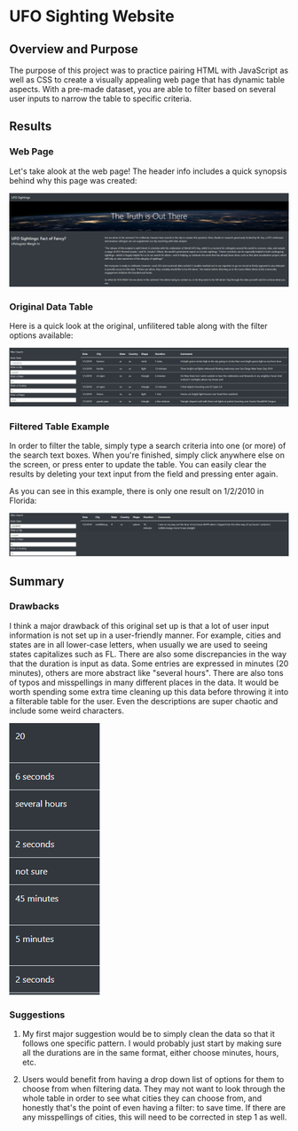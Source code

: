 # UFO Sighting Website

## Overview and Purpose

The purpose of this project was to practice pairing HTML with JavaScript as well as CSS to
create a visually appealing web page that has dynamic table aspects. With a pre-made dataset,
you are able to filter based on several user inputs to narrow the table to specific criteria. 

## Results

### Web Page

Let's take alook at the web page! The header info includes a quick synopsis behind why this 
page was created:

![web page screenshot](https://github.com/KW0114/UFOs/blob/a80c4719cb4926449942f402a54e127af02c77e6/static/images/website_headers.png)


### Original Data Table

Here is a quick look at the original, unfilitered table along with the filter options available:

![table screenshot](https://github.com/KW0114/UFOs/blob/a80c4719cb4926449942f402a54e127af02c77e6/static/images/original_table.png)


### Filtered Table Example

In order to filter the table, simply type a search criteria into one (or more) of the search text
boxes. When you're finished, simply click anywhere else on the screen, or press enter to update
the table. You can easily clear the results by deleting your text input from the field and 
pressing enter again.

As you can see in this example, there is only one result on 1/2/2010 in Florida:

![filtered table screenshot](https://github.com/KW0114/UFOs/blob/a80c4719cb4926449942f402a54e127af02c77e6/static/images/filtered_table.png)


## Summary

### Drawbacks 

I think a major drawback of this original set up is that a lot of user input information is not set
up in a user-friendly manner. For example, cities and states are in all lower-case letters, when usually
we are used to seeing states capitalizes such as FL. There are also some discrepancies in the way that
the duration is input as data. Some entries are expressed in minutes (20 minutes), others are more
abstract like "several hours". There are also tons of typos and misspellings in many different places
in the data. It would be worth spending some extra time cleaning up this data before throwing it into
a filterable table for the user. Even the descriptions are super chaotic and include some weird characters.

![duration screenshot](https://github.com/KW0114/UFOs/blob/a80c4719cb4926449942f402a54e127af02c77e6/static/images/durations.png)

### Suggestions

1. My first major suggestion would be to simply clean the data so that it follows one specific pattern. 
I would probably just start by making sure all the durations are in the same format, either choose minutes,
hours, etc. 

2. Users would benefit from having a drop down list of options for them to choose from when filtering data.
They may not want to look through the whole table in order to see what cities they can choose from, and 
honestly that's the point of even having a filter: to save time. If there are any misspellings of cities, this
will need to be corrected in step 1 as well.


